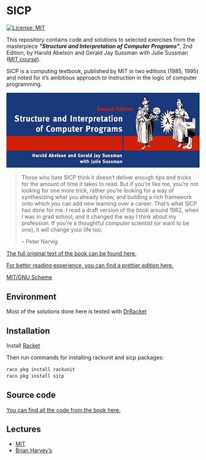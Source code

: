 # SICP

[![License: MIT](https://img.shields.io/badge/License-MIT-blue.svg?style=flat)](./LICENSE)

This repository contains code and solutions to selected exercises from the masterpiece _**"Structure and Interpretation of Computer Programs"**_, 2nd Edition, by Harold Abelson and Gerald Jay Sussman with Julie Sussman ([MIT course](https://ocw.mit.edu/courses/electrical-engineering-and-computer-science/6-001-structure-and-interpretation-of-computer-programs-spring-2005/)).

SICP is a computing textbook, published by MIT in two editions (1985, 1995) and noted for it’s ambitious approach to instruction in the logic of computer programming.

![SICP](sicp.png)

> Those who hate SICP think it doesn’t deliver enough tips and tricks for the amount of time it takes to read. But if you’re like me, you’re not looking for one more trick, rather you’re looking for a way of synthesizing what you already know, and building a rich framework onto which you can add new learning over a career. That’s what SICP has done for me. I read a draft version of the book around 1982, when I was in grad school, and it changed the way I think about my profession. If you’re a thoughtful computer scientist (or want to be one), it will change your life too.
>
> – Peter Norvig

[The full original text of the book can be found here.](https://mitpress.mit.edu/sites/default/files/sicp/full-text/book/book-Z-H-4.html#%_toc_start)

[For better reading experience, you can find a prettier edition here.](http://sarabander.github.io/sicp/html/index.xhtml#SEC_Contents)  

[MIT/GNU Scheme](https://www.gnu.org/software/mit-scheme/)

## Environment
Most of the solutions done here is tested with [DrRacket](https://download.racket-lang.org/)

## Installation

Install [Racket](https://docs.racket-lang.org/pollen/Installation.html)

Then run commands for installing rackunit and sicp packages:

```sh
raco pkg install rackunit
raco pkg install sicp
```

## Source code
[You can find all the code from the book here.](https://mitpress.mit.edu/sites/default/files/sicp/code/index.html)

## Lectures
- [MIT](https://ocw.mit.edu/courses/electrical-engineering-and-computer-science/6-001-structure-and-interpretation-of-computer-programs-spring-2005/video-lectures/)
- [Brian Harvey’s](https://archive.org/details/ucberkeley-webcast-PL3E89002AA9B9879E?sort=titleSorter)

